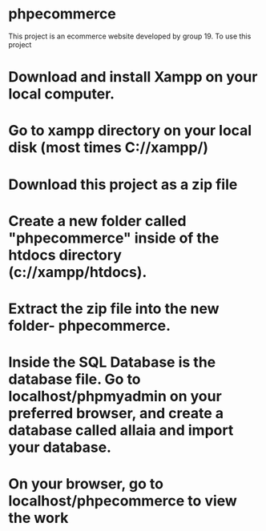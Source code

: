 # phpecommerce

This project is an ecommerce website developed by group 19.
To use this project
# Download and install Xampp on your local computer.
# Go to xampp directory on your local disk (most times C://xampp/)
# Download this project as a zip file
# Create a new folder called "phpecommerce" inside of the htdocs directory (c://xampp/htdocs).
# Extract the zip file into the new folder- phpecommerce.
# Inside the SQL Database is the database file. Go to localhost/phpmyadmin on your preferred browser, and create a database called allaia and import your database.
# On your browser, go to localhost/phpecommerce to view the work 
